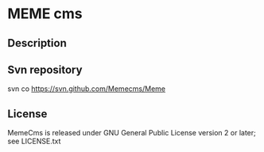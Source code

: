 # MEME cms


## Description




## Svn repository

svn co https://svn.github.com/Memecms/Meme



## License

MemeCms is released under GNU General Public License version 2 or later; see LICENSE.txt
